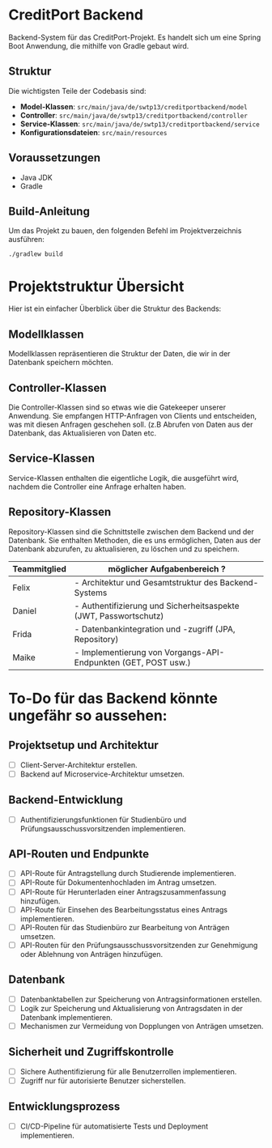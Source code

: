 # CreditPort Backend

 Backend-System für das CreditPort-Projekt. Es handelt sich um eine Spring Boot Anwendung, die mithilfe von Gradle gebaut wird.

## Struktur

Die wichtigsten Teile der Codebasis sind:

- **Model-Klassen**: `src/main/java/de/swtp13/creditportbackend/model`
- **Controller**: `src/main/java/de/swtp13/creditportbackend/controller`
- **Service-Klassen**: `src/main/java/de/swtp13/creditportbackend/service`
- **Konfigurationsdateien**: `src/main/resources`

## Voraussetzungen

- Java JDK
- Gradle

## Build-Anleitung

Um das Projekt zu bauen, den folgenden Befehl im Projektverzeichnis ausführen:
```shell
./gradlew build
```
# Projektstruktur Übersicht

Hier ist ein einfacher Überblick über die Struktur des Backends:

## Modellklassen

Modellklassen repräsentieren die Struktur der Daten, die wir in der Datenbank speichern möchten. 

## Controller-Klassen

Die Controller-Klassen sind so etwas wie die Gatekeeper unserer Anwendung. Sie empfangen HTTP-Anfragen von Clients und entscheiden, was mit diesen Anfragen geschehen soll. (z.B Abrufen von Daten aus der Datenbank, das Aktualisieren von Daten etc.

## Service-Klassen
Service-Klassen enthalten die eigentliche Logik, die ausgeführt wird, nachdem die Controller eine Anfrage erhalten haben.

## Repository-Klassen

Repository-Klassen sind die Schnittstelle zwischen dem Backend und der Datenbank. Sie enthalten Methoden, die es uns ermöglichen, Daten aus der Datenbank abzurufen, zu aktualisieren, zu löschen und zu speichern.



| Teammitglied  | möglicher Aufgabenbereich    ?                |
|---------------|-----------------------------------------------|
| Felix         | - Architektur und Gesamtstruktur des Backend-Systems|
| Daniel        | - Authentifizierung und Sicherheitsaspekte (JWT, Passwortschutz)|
| Frida         | - Datenbankintegration und -zugriff (JPA, Repository)|
| Maike         | - Implementierung von Vorgangs-API-Endpunkten (GET, POST usw.)|

# To-Do für das Backend könnte ungefähr so aussehen:

## Projektsetup und Architektur
- [ ] Client-Server-Architektur erstellen.
- [ ] Backend auf Microservice-Architektur umsetzen.

## Backend-Entwicklung
- [ ] Authentifizierungsfunktionen für Studienbüro und Prüfungsausschussvorsitzenden implementieren.

## API-Routen und Endpunkte
- [ ] API-Route für Antragstellung durch Studierende implementieren.
- [ ] API-Route für Dokumentenhochladen im Antrag umsetzen.
- [ ] API-Route für Herunterladen einer Antragszusammenfassung hinzufügen.
- [ ] API-Route für Einsehen des Bearbeitungsstatus eines Antrags implementieren.
- [ ] API-Routen für das Studienbüro zur Bearbeitung von Anträgen umsetzen.
- [ ] API-Routen für den Prüfungsausschussvorsitzenden zur Genehmigung oder Ablehnung von Anträgen hinzufügen.

## Datenbank
- [ ] Datenbanktabellen zur Speicherung von Antragsinformationen erstellen.
- [ ] Logik zur Speicherung und Aktualisierung von Antragsdaten in der Datenbank implementieren.
- [ ] Mechanismen zur Vermeidung von Dopplungen von Anträgen umsetzen.

## Sicherheit und Zugriffskontrolle
- [ ] Sichere Authentifizierung für alle Benutzerrollen implementieren.
- [ ] Zugriff nur für autorisierte Benutzer sicherstellen.

## Entwicklungsprozess
- [ ] CI/CD-Pipeline für automatisierte Tests und Deployment implementieren.
